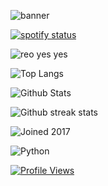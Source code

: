 ![banner](https://user-images.githubusercontent.com/25158874/222989417-5be3ab93-4535-454c-bb3f-d6100e19e877.png)

[![spotify status](https://spotify-github-profile.vercel.app/api/view?uid=31i3t5cl4qxabr5dt2zozgcn3wre&cover_image=true&theme=natemoo-re&show_offline=true&background_color=121212&interchange=false&bar_color=49306b&bar_color_cover=false)](https://github.com/kittinan/spotify-github-profile)

![reo yes yes](https://user-images.githubusercontent.com/25158874/222991165-aa3984d1-2159-42ff-9064-0cee569da495.png)


![Top Langs](https://github-readme-stats.vercel.app/api/top-langs/?username=meatysasquatchh&theme=synthwave&hide_border=false&include_all_commits=true&count_private=true&layout=compact)

![Github Stats](https://github-readme-stats.vercel.app/api?username=meatysasquatchh&theme=synthwave&hide_border=false&include_all_commits=true&count_private=true)<br/>

![Github streak stats](https://github-readme-streak-stats.herokuapp.com/?user=meatysasquatchh&theme=synthwave&hide_border=false)<br/>

![Joined 2017](https://user-images.githubusercontent.com/25158874/222989778-a2a40078-7426-4720-900b-ade429cc070e.png)

![Python](https://img.shields.io/badge/python-3670A0?style=plastic&logo=python&logoColor=ffdd54)

[![Profile Views](https://visitcount.itsvg.in/api?id=meatysasquatchh&icon=3&color=11)](https://visitcount.itsvg.in)
